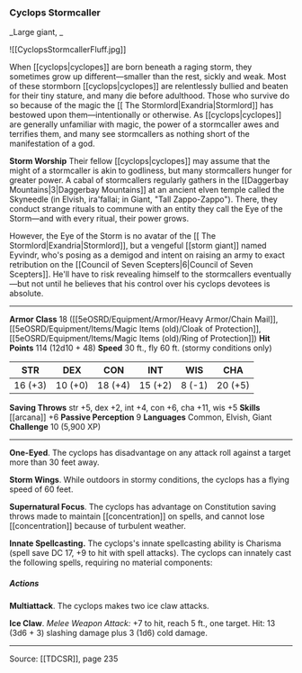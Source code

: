 ### Cyclops Stormcaller
_Large giant, _

![[CyclopsStormcallerFluff.jpg]]

When [[cyclops|cyclopes]] are born beneath a raging storm, they sometimes grow up different—smaller than the rest, sickly and weak. Most of these stormborn [[cyclops|cyclopes]] are relentlessly bullied and beaten for their tiny stature, and many die before adulthood. Those who survive do so because of the magic the [[ The Stormlord|Exandria|Stormlord]] has bestowed upon them—intentionally or otherwise. As [[cyclops|cyclopes]] are generally unfamiliar with magic, the power of a stormcaller awes and terrifies them, and many see stormcallers as nothing short of the manifestation of a god.

**Storm Worship** Their fellow [[cyclops|cyclopes]] may assume that the might of a stormcaller is akin to godliness, but many stormcallers hunger for greater power. A cabal of stormcallers regularly gathers in the [[Daggerbay Mountains|3|Daggerbay Mountains]] at an ancient elven temple called the Skyneedle (in Elvish, ira'fallai; in Giant, "Tall Zappo-Zappo"). There, they conduct strange rituals to commune with an entity they call the Eye of the Storm—and with every ritual, their power grows.

However, the Eye of the Storm is no avatar of the [[ The Stormlord|Exandria|Stormlord]], but a vengeful [[storm giant]] named Eyvindr, who's posing as a demigod and intent on raising an army to exact retribution on the [[Council of Seven Scepters|6|Council of Seven Scepters]]. He'll have to risk revealing himself to the stormcallers eventually—but not until he believes that his control over his cyclops devotees is absolute.






---

**Armor Class** 18 ([[5eOSRD/Equipment/Armor/Heavy Armor/Chain Mail]], [[5eOSRD/Equipment/Items/Magic Items (old)/Cloak of Protection]], [[5eOSRD/Equipment/Items/Magic Items (old)/Ring of Protection]])
**Hit Points** 114 (12d10 + 48)
**Speed** 30 ft., fly 60 ft. (stormy conditions only)

| STR     | DEX     | CON     | INT     | WIS     | CHA     |
|---------|---------|---------|---------|---------|---------|
| 16 (+3) | 10 (+0) | 18 (+4) | 15 (+2) | 8 (-1) | 20 (+5) |

**Saving Throws** str +5, dex +2, int +4, con +6, cha +11, wis +5
**Skills** [[arcana]] +6
**Passive Perception** 9
**Languages** Common, Elvish, Giant
**Challenge** 10 (5,900 XP)

---

**One-Eyed**. The cyclops has disadvantage on any attack roll against a target more than 30 feet away.

**Storm Wings**. While outdoors in stormy conditions, the cyclops has a flying speed of 60 feet.

**Supernatural Focus**. The cyclops has advantage on Constitution saving throws made to maintain [[concentration]] on spells, and cannot lose [[concentration]] because of turbulent weather.

**Innate Spellcasting.** The cyclops's innate spellcasting ability is Charisma (spell save DC 17, +9 to hit with spell attacks). The cyclops can innately cast the following spells, requiring no material components:

##### Actions
**Multiattack**. The cyclops makes two ice claw attacks.

**Ice Claw**. _Melee Weapon Attack:_ +7 to hit, reach 5 ft., one target. Hit: 13 (3d6 + 3) slashing damage plus 3 (1d6) cold damage.


---

Source: [[TDCSR]], page 235
